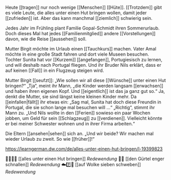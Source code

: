 Heute [[tragen]] nur noch wenige [[Menschen]] [[Hüte]]. [[Trotzdem]] gibt es viele Leute, die alles unter einen Hut bringen wollen, damit jeder [[zufrieden]] ist. Aber das kann manchmal [[ziemlich]] schwierig sein. 

Jedes Jahr im Frühling plant Familie Gopal-Schmidt ihren Sommerurlaub. Doch dieses Mal hat jedes [[Familienmitglied]] andere [[Vorstellungen]] davon, wie die Reise [[aussehen]] soll. 

Mutter Birgit möchte im Urlaub einen [[Tauchkurs]] machen. Vater Amal möchte in eine große Stadt fahren und dort viele Museen besuchen. Tochter Sunita hat vor [[Kurzem]] [[angefangen]], Portugiesisch zu lernen, und will deshalb nach Portugal fliegen. Und ihr Bruder Nils erklärt, dass er auf keinen [[Fall]] in ein Flugzeug steigen wird. 

Mutter Birgit [[seufzt]]: „Wie sollen wir all diese [[Wünsche]] unter einen Hut bringen?“ 
„Tja“, meint ihr Mann, „die Kinder werden langsam [[erwachsen]] und haben ihren eigenen Kopf. Und [[eigentlich]] ist das ja ganz gut so.“
Ja, denkt die Mutter, sie sind längst keine kleinen Kinder mehr. Da [[einfallen|fällt]] ihr etwas ein:
„Sag mal, Sunita hat doch diese Freundin in Portugal, die sie schon lange mal besuchen will …“ „Richtig“, stimmt ihr Mann zu. 
„Und Nils wollte in den [[Ferien]] sowieso ein paar Wochen jobben, um Geld für sein [[Schlagzeug]] zu [[verdienen]]. Vielleicht könnte er bei meiner Schwester wohnen und in ihrer Firma arbeiten.“

Die Eltern [[ansehen|sehen]] sich an. „Und wir beide? Wir machen mal wieder Urlaub zu zweit. So wie [[früher]]!“

https://learngerman.dw.com/de/alles-unter-einen-hut-bringen/l-19399823


🎩🧩🤹‍♂️ [[alles unter einen Hut bringen]] *Redewendung*
👖🤏 [[den Gürtel enger schnallen]] *Redewendung*
☁️7️⃣🥰 [[auf Wolke sieben schweben]] *Redewendung*
